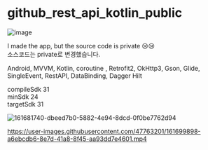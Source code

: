 # github_rest_api_kotlin_public


![image](https://user-images.githubusercontent.com/47763201/161700536-3ee96610-065c-45df-950c-1023532dd281.png)

I made the app, but the source code is private 😢😢<br>
소스코드는 private로 변경했습니다.


Android, MVVM, Kotlin, coroutine , Retrofit2, OkHttp3,  Gson, Glide, SingleEvent, RestAPI, DataBinding, Dagger Hilt <br>

compileSdk 31 <br>
minSdk 24 <br>
targetSdk 31 <br>

![161681740-dbeed7b0-5882-4e94-8dcd-0f0be7762d94](https://user-images.githubusercontent.com/47763201/161699625-69cd20c4-b07c-4036-a89a-d229cdeb2c17.png)




https://user-images.githubusercontent.com/47763201/161699898-a6ebcdb6-8e7d-41a8-8f45-aa93dd7e4601.mp4

